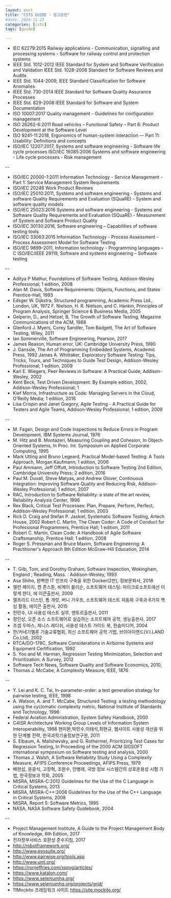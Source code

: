 ```yaml
---
layout: post
title: "CSTS GUIDE - 참고문헌"
#date: 2024-11-23
categories: [csts]
tags: [guide]

---
```


- IEC  62279:2015  Railway  applications  -  Communication,  signalling and processing systems - Software for railway control and protection systems
- IEEE Std. 1012-2012 IEEE Standard for System and Software Verification and Validation IEEE Std. 1028-2008 Standard for Software Reviews and Audits
- IEEE Std. 1044-2009, IEEE Standard Classification for Software Anomalies
- IEEE Std. 730-2014 IEEE Standard for Software Quality Assurance Processes
- IEEE Std. 829-2008 IEEE Standard for Software and System Documentation
- ISO 10007:2017 Quality management - Guidelines for configuration management
- ISO 26262-6:2011 Road vehicles – Functional Safety – Part 6: Product Development at the Software Level
- ISO 9241-11:2018, Ergonomics of human-system interaction — Part 11: Usability: Definitions and concepts
- ISO/IEC 12207:2017, Systems and software engineering - Software life cycle processes ISO/IEC 16085:2006 Systems and software engineering - Life cycle processes - Risk management

--

- ISO/IEC 20000-1:2011 Information Technology - Service Management - Part 1: Service Management System Requirements
- ISO/IEC 20246 Work Product Reviews
- ISO/IEC 25010:2011, Systems and software engineering - Systems and software Quality Requirements and Evaluation (SQuaRE) - System and software quality models
- ISO/IEC 25023:2016 Systems and software engineering - Systems and Software Quality Requirements and Evaluation (SQuaRE) - Measurement of System and Software Product Quality
- ISO/IEC 30130:2016, Software engineering – Capabilities of software testing tools
- ISO/IEC 33063:2015 Information Technology - Process Assessment - Process Assessment Model for Software Testing
- ISO/IEC 9899-2011, Information technology - Programming languages – C ISO/IEC/IEEE 29119, Software and systems engineering – Software testing

--

- Aditya P Mathur, Foundations of Software Testing,   Addison-Wesley Professional; 1 edition, 2008
- Alan M. Davis, Software Requirements: Objects, Functions, and States Prentice-Hall, 1993
- Edsger W. Dijkstra, Structured programming, Academic Press Ltd., London, UK, 1972 F. Nielson, H. R. Nielson, and C. Hankin, Principles of Program Analysis, Springer Science & Business Media, 2005
- Gelperin, D., and Hetzel, B, The Growth of Software Testing, Magazine Communications of the ACM, 1988
- Glenford J. Myers, Corey Sandler, Tom Badgett, The Art of Software Testing, Wiley, 2011
- Ian Sommerville, Software Engineering, Pearson, 2017
- James Reason, Human error, UK: Cambridge University Press, 1990
- J. Ganssle, The Art of Programming Embedded Systems, Academic Press, 1992 James A. Whittaker, Exploratory Software Testing: Tips, Tricks, Tours, and Techniques to Guide Test Design, Addison-Wesley Professional; 1 edition, 2009
- Karl E. Wiegers, Peer Reviews in Software: A Practical Guide, Addison-Wesley, 2002
- Kent Beck, Test Driven Development: By Example edition, 2002, Addison-Wesley  Professional;  1 
- Kief Morris, Infrastructure as Code: Managing Servers in the Cloud, O'Reilly Media; 1 edition, 2016
- Lisa Crispin and Janet Gregory, Agile Testing - A Practical Guide for Testers and Agile Teams, Addison-Wesley Professional; 1 edition, 2009

--

- M. Fagan, Design and Code Inspections to Reduce Errors in Program Development, IBM Systems Journal, 1976
- M. Hitz and B. Montazeri, Measuring Coupling and Cohesion, In Object-Oriented Systems, In Proc. Int. Symposium on Applied Corporate Computing, 1995
- Mark Utting and Bruno Legeard, Practical Model-based Testing: A Tools Approach, Morgan Kaufmann; 1 edition, 2006
- Paul Ammann, Jeff Offutt, Introduction to Software Testing 2nd Edition, Cambridge University Press; 2 edition, 2016
- Paul M. Duvall, Steve Matyas, and Andrew Glover, Continuous Integration: Improving Software Quality and Reducing Risk, Addison-Wesley Professional; 1 edition, 2007
- RAC, Introduction to Software Reliability: a state of the art review, Reliability Analysis Center, 1996
- Rex Black, Critical Test Processes: Plan, Prepare, Perform, Perfect, Addison-Wesley Professional; 1 edition, 2003
- Rick D. Craig and Stefan P. Jaskiel, Systematic Software Testing, Artech House, 2002 Robert C. Martin, The Clean Coder: A Code of Conduct for Professional Programmers, Prentice Hall; 1 edition, 2011
- Robert C. Martin, Clean Code: A Handbook of Agile Software Craftsmanship, Prentice Hall; 1 edition, 2008
- Roger S. Pressman and Bruce Maxim, Software Engineering: A Practitioner's Approach 8th Edition McGraw-Hill Education, 2014

--

- T. Gilb, Tom, and Dorothy Graham, Software Inspection, Wokingham, England ; Reading, Mass. : Addison-Wesley, 1993
- Asa Shiho, 완벽한 IT 인프라 구축을 위한 Docker(2판), 정보문화사, 2018
- 앨런 페이지, 켄 존스톤, 비제이 롤리슨, 소프트웨어 테스팅: 마이크로소프트에선 이렇게 한다, 에 이콘출판사, 2009
- 엘프리드 더스틴, 톰 개럿, 버니 가우프, 소프트웨어 테스트 자동화 구축과 6가지 핵심 활동, 에이콘 출판사, 2015
- 전민수, UI 사용성 테스트 실무, 멘토르출판사, 2011
- 정인상, 오픈 소스 소프트웨어로 실습하는 소프트웨어 공학, 생능출판사, 2017
- 조셉 두마스, 제니스 레디쉬, 사용성 테스트 가이드 북, 한솜미디어, 2004
- 한/카네기멜론 기술교류협회, 최신 소프트웨어 공학 기법, 브이아이랜드(V.I.LAND Co.Ltd), 2002
- RTCA/DO-178C,  Software  Considerations  in  Airborne  Systems  and  Equipment Certification, 1992
- S. Yoo and M. Harman, Regression Testing Minimization, Selection and Prioritization: A Survey, 2012
- Software Tech News, Software Quality and Software Economics, 2010, 
- Thomas J. McCabe, A Complexity Measure, IEEE, 1876

--

- Y. Lei and K. C. Tai, In-parameter-order: a test generation strategy for pairwise testing, IEEE, 1998
- A. Watson, A. and T. McCabe, Structured Testing: a testing methodology using the cyclomatic complexity metric, National Institute of Standards and Technology, 1996
- Federal Aviation Administration, System Safety Handbook, 2000
- C4ISR Architecture Working Group Levels of Information System Interoperability, 1998 현미환,박민수,이태석,최현규, 웹사이트 사용성 개선을 위한 단계별 전략, 한국과학기술정보연구원, 2011
- S. Elbaum, A. Malishevsky, and G. Rothermel, Prioritizing Test Cases for Regression Testing, In Proceeding of the 2000 ACM SIGSOFT international symposium on Software testing and analysis, 2000
- Thomas J. Walsh, A Software Reliability Study Using a Complexity Measure, AFIPS Conference Proceedings, AFIPS Press, 1979
- 배현섭, 윤광식, 고장혁, 조완수, 안병래, 국방 정보 시스템간의 상호운용성 시험 기법, 한국정보과 학회, 2005
- MISRA, MISRA-C:2012 Guidelines for the Use of the C Language in Critical Systems, 2013
- MISRA, MISRA-C++:2008 Guidelines for the Use of the C++ Language in Critical Systems, 2008
- MISRA, Report 5: Software Metrics, 1995
- NASA, NASA Software Safety Guidebook, 2004

--

- Project Management Institute, A Guide to the Project Management Body of Knowledge, 6th Edition, 2017
- 전자정부서비스 호환성 준수지침, 2017
- http://robotframework.org/
- http://www.evosuite.org/
- http://www.pairwise.org/tools.asp
- http://www.uml.org/
- https://ronjeffries.com/xprog/articles/
- https://www.katalon.com/
- https://www.seleniumhq.org/
- https://www.seleniumhq.org/projects/grid/
- 11Mockito 프레임워크 사이트 https://site.mockito.org/